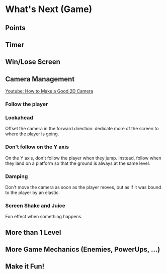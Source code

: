 # What's Next (Game)

## Points

## Timer

## Win/Lose Screen

## Camera Management

[Youtube: How to Make a Good 2D Camera](https://www.youtube.com/watch?v=TdWFzpgnljs)

### Follow the player

### Lookahead

Offset the camera in the forward direction: dedicate more of the screen to where the player is going.

### Don't follow on the Y axis

On the Y axis, don't follow the player when they jump. Instead, follow when they land on a platform so that the ground is always at the same level.

### Damping

Don't move the camera as soon as the player moves, but as if it was bound to the player by an elastic.

### Screen Shake and Juice

Fun effect when something happens.

## More than 1 Level

## More Game Mechanics (Enemies, PowerUps, ...)

## Make it Fun!
